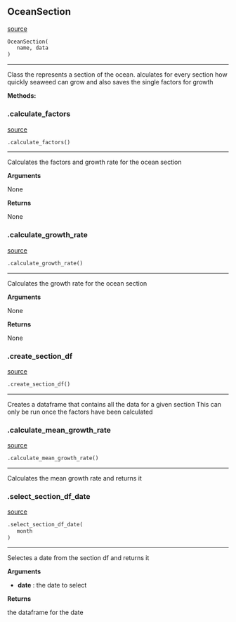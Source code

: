 #


## OceanSection
[source](https://github.com/allfed/Seaweed-Growth-Model/blob/master/src/model/ocean_section.py/#L11)
```python 
OceanSection(
   name, data
)
```


---
Class the represents a section of the ocean.
alculates for every section how quickly seaweed can grow
and also saves the single factors for growth


**Methods:**


### .calculate_factors
[source](https://github.com/allfed/Seaweed-Growth-Model/blob/master/src/model/ocean_section.py/#L37)
```python
.calculate_factors()
```

---
Calculates the factors and growth rate for the ocean section

**Arguments**

None

**Returns**

None

### .calculate_growth_rate
[source](https://github.com/allfed/Seaweed-Growth-Model/blob/master/src/model/ocean_section.py/#L53)
```python
.calculate_growth_rate()
```

---
Calculates the growth rate for the ocean section

**Arguments**

None

**Returns**

None

### .create_section_df
[source](https://github.com/allfed/Seaweed-Growth-Model/blob/master/src/model/ocean_section.py/#L69)
```python
.create_section_df()
```

---
Creates a dataframe that contains all the data for a given section
This can only be run once the factors have been calculated

### .calculate_mean_growth_rate
[source](https://github.com/allfed/Seaweed-Growth-Model/blob/master/src/model/ocean_section.py/#L104)
```python
.calculate_mean_growth_rate()
```

---
Calculates the mean growth rate and returns it

### .select_section_df_date
[source](https://github.com/allfed/Seaweed-Growth-Model/blob/master/src/model/ocean_section.py/#L113)
```python
.select_section_df_date(
   month
)
```

---
Selectes a date from the section df and returns it

**Arguments**

* **date**  : the date to select


**Returns**

the dataframe for the date
